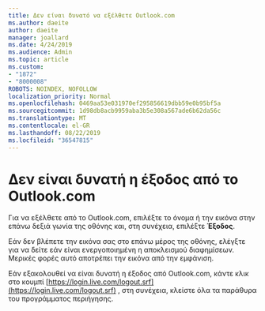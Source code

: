 ```yaml
---
title: Δεν είναι δυνατό να εξέλθετε Outlook.com
ms.author: daeite
author: daeite
manager: joallard
ms.date: 4/24/2019
ms.audience: Admin
ms.topic: article
ms.custom:
- "1872"
- "8000008"
ROBOTS: NOINDEX, NOFOLLOW
localization_priority: Normal
ms.openlocfilehash: 0469aa53e031970ef295856619dbb59e0b95bf5a
ms.sourcegitcommit: 1d98db8acb9959aba3b5e308a567ade6b62da56c
ms.translationtype: MT
ms.contentlocale: el-GR
ms.lasthandoff: 08/22/2019
ms.locfileid: "36547815"
---
```

# <a name="unable-to-sign-out-of-outlookcom"></a>Δεν είναι δυνατή η έξοδος από το Outlook.com

Για να εξέλθετε από το Outlook.com, επιλέξτε το όνομα ή την εικόνα στην επάνω δεξιά γωνία της οθόνης και, στη συνέχεια, επιλέξτε **Έξοδος**.

Εάν δεν βλέπετε την εικόνα σας στο επάνω μέρος της οθόνης, ελέγξτε για να δείτε εάν είναι ενεργοποιημένη η αποκλεισμού διαφημίσεων. Μερικές φορές αυτό αποτρέπει την εικόνα από την εμφάνιση.

Εάν εξακολουθεί να είναι δυνατή η έξοδος από Outlook.com, κάντε κλικ στο κουμπί [https://login.live.com/logout.srf](https://login.live.com/logout.srf) , στη συνέχεια, κλείστε όλα τα παράθυρα του προγράμματος περιήγησης.